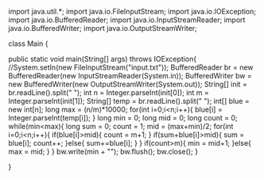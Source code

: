 import java.util.*;
import java.io.FileInputStream;
import java.io.IOException;
import java.io.BufferedReader;
import java.io.InputStreamReader;
import java.io.BufferedWriter;
import java.io.OutputStreamWriter;



class Main {

  public static void main(String[] args) throws IOException{
    //System.setIn(new FileInputStream("input.txt"));
    BufferedReader br = new BufferedReader(new InputStreamReader(System.in));
    BufferedWriter bw = new BufferedWriter(new OutputStreamWriter(System.out));
    String[] init = br.readLine().split(" ");
    int n = Integer.parseInt(init[0]);
    int m = Integer.parseInt(init[1]);
    String[] temp = br.readLine().split(" ");
    int[] blue = new int[n];
    long max = (n/m)*10000;
    for(int i=0;i<n;i++){
      blue[i] = Integer.parseInt(temp[i]);
    }
    long min = 0;
    long mid = 0;
    long count = 0;
    while(min<max){
      long sum = 0;
      count = 1;
      mid = (max+min)/2;
      for(int i=0;i<n;i++){
        if(blue[i]>mid){
          count = m+1;
        }
        if(sum+blue[i]>mid){
          sum = blue[i];
          count++;
        }else{
          sum+=blue[i];
        }
      }
      if(count>m){
        min = mid+1;
      }else{
        max = mid;
      }
    }
    bw.write(min + "");
    bw.flush();
    bw.close();
  }

}
